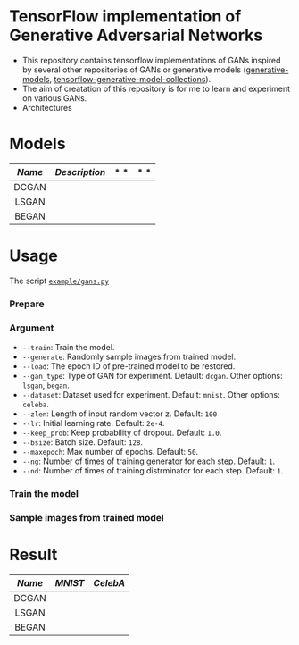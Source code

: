 # TensorFlow implementation of Generative Adversarial Networks
- This repository contains tensorflow implementations of GANs inspired by several other repositories of GANs or generative models ([generative-models](https://github.com/wiseodd/generative-models), [tensorflow-generative-model-collections](https://github.com/hwalsuklee/tensorflow-generative-model-collections)).
- The aim of creatation of this repository is for me to learn and experiment on various GANs.
- Architectures

# Models
*Name* | *Description* |* * |* * |
:--: | :---: | :--: | :---: | 
DCGAN |
LSGAN |
BEGAN |

# Usage
The script [`example/gans.py`](example/gans.py)

### Prepare

### Argument
* `--train`: Train the model.
* `--generate`: Randomly sample images from trained model.
* `--load`: The epoch ID of pre-trained model to be restored.
* `--gan_type`: Type of GAN for experiment. Default: `dcgan`. Other options: `lsgan`, `began`.
* `--dataset`: Dataset used for experiment. Default: `mnist`. Other options: `celeba`.
* `--zlen`: Length of input random vector z. Default: `100`
* `--lr`: Initial learning rate. Default: `2e-4`.
* `--keep_prob`: Keep probability of dropout. Default: `1.0`.
* `--bsize`: Batch size. Default: `128`.
* `--maxepoch`: Max number of epochs. Default: `50`.
* `--ng`: Number of times of training generator for each step. Default: `1`.
* `--nd`: Number of times of training distrminator for each step. Default: `1`.

### Train the model

### Sample images from trained model

# Result
*Name* | *MNIST* |*CelebA* |
:--: | :---: | :--: |
DCGAN |
LSGAN |
BEGAN |
